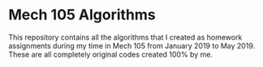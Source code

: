 # Mech 105 Algorithms
This repository contains all the algorithms that I created as homework assignments during my time in Mech 105 from January 2019 to May 2019. These are all completely original codes created 100% by me.
